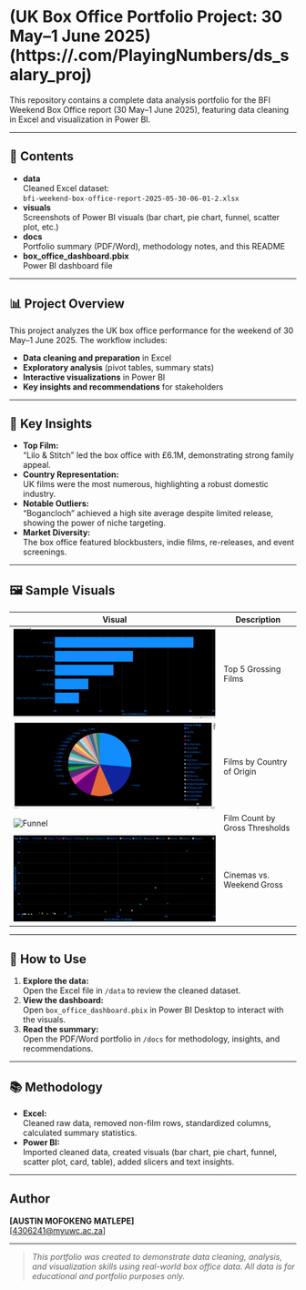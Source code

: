# (UK Box Office Portfolio Project: 30 May–1 June 2025)(https://.com/PlayingNumbers/ds_salary_proj)

This repository contains a complete data analysis portfolio for the BFI Weekend Box Office report (30 May–1 June 2025), featuring data cleaning in Excel and visualization in Power BI.

---

## 📁 Contents

- **data**  
  Cleaned Excel dataset:  
  `bfi-weekend-box-office-report-2025-05-30-06-01-2.xlsx`
- **visuals**  
  Screenshots of Power BI visuals (bar chart, pie chart, funnel, scatter plot, etc.)
- **docs**  
  Portfolio summary (PDF/Word), methodology notes, and this README
- **box_office_dashboard.pbix**  
  Power BI dashboard file

---

## 📊 Project Overview

This project analyzes the UK box office performance for the weekend of 30 May–1 June 2025. The workflow includes:

- **Data cleaning and preparation** in Excel
- **Exploratory analysis** (pivot tables, summary stats)
- **Interactive visualizations** in Power BI
- **Key insights and recommendations** for stakeholders

---

## 🔑 Key Insights

- **Top Film:**  
  “Lilo & Stitch” led the box office with £6.1M, demonstrating strong family appeal.
- **Country Representation:**  
  UK films were the most numerous, highlighting a robust domestic industry.
- **Notable Outliers:**  
  “Bogancloch” achieved a high site average despite limited release, showing the power of niche targeting.
- **Market Diversity:**  
  The box office featured blockbusters, indie films, re-releases, and event screenings.

---

## 🖼️ Sample Visuals

| Visual | Description |
|--------|-------------|
| ![Top 5 Bar Chart](https://github.com/Austin-mist/BOX-OFFICE-PORTFOLIO-FOR-AUSTIN/blob/main/Screenshot%20(10).png) | Top 5 Grossing Films |
| ![Country Pie Chart](https://github.com/Austin-mist/BOX-OFFICE-PORTFOLIO-FOR-AUSTIN/blob/main/Screenshot%20(11).png) | Films by Country of Origin |
| ![Funnel](visuals/film_funnel.png) | Film Count by Gross Thresholds |
| ![Scatter Plot](https://github.com/Austin-mist/BOX-OFFICE-PORTFOLIO-FOR-AUSTIN/blob/main/Screenshot%20(12).png) | Cinemas vs. Weekend Gross |

---

## 🚀 How to Use

1. **Explore the data:**  
   Open the Excel file in `/data` to review the cleaned dataset.
2. **View the dashboard:**  
   Open `box_office_dashboard.pbix` in Power BI Desktop to interact with the visuals.
3. **Read the summary:**  
   Open the PDF/Word portfolio in `/docs` for methodology, insights, and recommendations.

---

## 📚 Methodology

- **Excel:**  
  Cleaned raw data, removed non-film rows, standardized columns, calculated summary statistics.
- **Power BI:**  
  Imported cleaned data, created visuals (bar chart, pie chart, funnel, scatter plot, card, table), added slicers and text insights.

---

##  Author

**[AUSTIN MOFOKENG MATLEPE]**  
[4306241@myuwc.ac.za]

---

> _This portfolio was created to demonstrate data cleaning, analysis, and visualization skills using real-world box office data. All data is for educational and portfolio purposes only._
